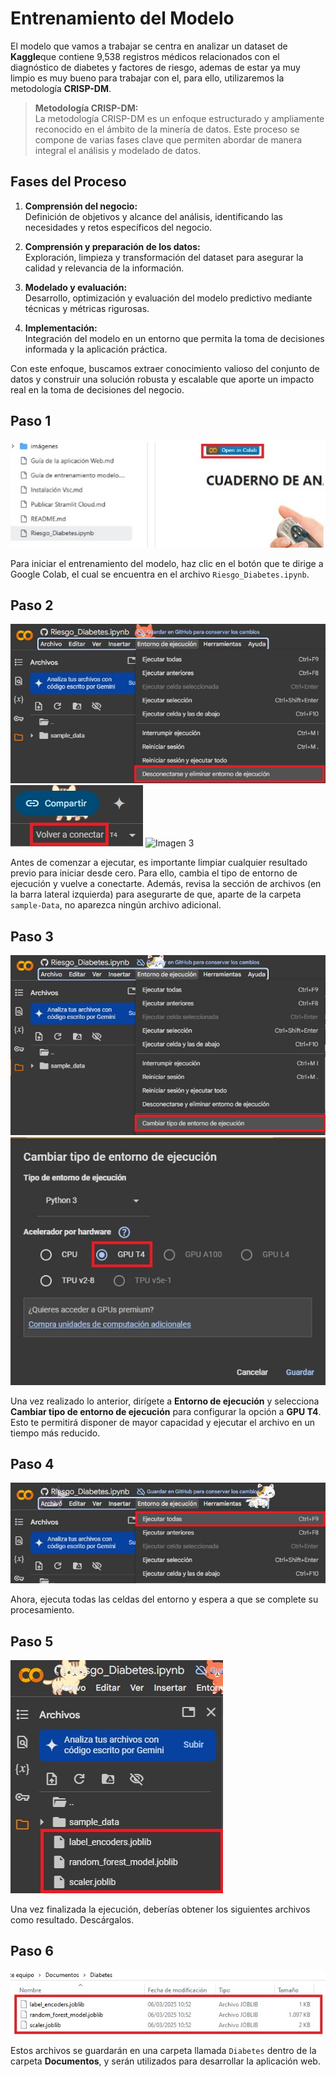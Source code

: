 # Entrenamiento del Modelo

El modelo que vamos a trabajar se centra en analizar un dataset de **Kaggle**que contiene 9,538 registros médicos relacionados con el diagnóstico de diabetes y factores de riesgo, ademas de estar ya muy limpio es muy bueno para trabajar con el, para ello, utilizaremos la metodología **CRISP-DM**.

> **Metodología CRISP-DM:**  
> La metodología CRISP-DM es un enfoque estructurado y ampliamente reconocido en el ámbito de la minería de datos. Este proceso se compone de varias fases clave que permiten abordar de manera integral el análisis y modelado de datos.

## Fases del Proceso

1. **Comprensión del negocio:**  
   Definición de objetivos y alcance del análisis, identificando las necesidades y retos específicos del negocio.

2. **Comprensión y preparación de los datos:**  
   Exploración, limpieza y transformación del dataset para asegurar la calidad y relevancia de la información.

3. **Modelado y evaluación:**  
   Desarrollo, optimización y evaluación del modelo predictivo mediante técnicas y métricas rigurosas.

4. **Implementación:**  
   Integración del modelo en un entorno que permita la toma de decisiones informada y la aplicación práctica.

Con este enfoque, buscamos extraer conocimiento valioso del conjunto de datos y construir una solución robusta y escalable que aporte un impacto real en la toma de decisiones del negocio.

## Paso 1
![Entrenamiento del modelo](https://github.com/adiacla/diabetes/blob/main/imagenes/1-entrenamiento.jpg?raw=true)

Para iniciar el entrenamiento del modelo, haz clic en el botón que te dirige a Google Colab, el cual se encuentra en el archivo `Riesgo_Diabetes.ipynb`.

## Paso 2
![Imagen 2](https://github.com/adiacla/diabetes/blob/main/imagenes/2-entrenamiento.jpg?raw=true)
![Imagen 0](https://github.com/adiacla/diabetes/blob/main/imagenes/0-entrenamiento.jpg?raw=true)
![Imagen 3](https://github.com/adiacla/diabetes/blob/main/imagenes/3-entrenamiento.jpg?raw=true)

Antes de comenzar a ejecutar, es importante limpiar cualquier resultado previo para iniciar desde cero. Para ello, cambia el tipo de entorno de ejecución y vuelve a conectarte. Además, revisa la sección de archivos (en la barra lateral izquierda) para asegurarte de que, aparte de la carpeta `sample-Data`, no aparezca ningún archivo adicional.

## Paso 3
![Imagen 4](https://github.com/adiacla/diabetes/blob/main/imagenes/4-entrenamiento.jpg?raw=true)
![Imagen 5](https://github.com/adiacla/diabetes/blob/main/imagenes/5-entrenamiento.jpg?raw=true)

Una vez realizado lo anterior, dirígete a **Entorno de ejecución** y selecciona **Cambiar tipo de entorno de ejecución** para configurar la opción a **GPU T4**. Esto te permitirá disponer de mayor capacidad y ejecutar el archivo en un tiempo más reducido.

## Paso 4
![Imagen 6](https://github.com/adiacla/diabetes/blob/main/imagenes/6-entrenamiento.jpg?raw=true)

Ahora, ejecuta todas las celdas del entorno y espera a que se complete su procesamiento.

## Paso 5
![Imagen 7](https://github.com/adiacla/diabetes/blob/main/imagenes/7-entrenamiento.jpg?raw=true)

Una vez finalizada la ejecución, deberías obtener los siguientes archivos como resultado. Descárgalos.

## Paso 6
![Imagen 8](https://github.com/adiacla/diabetes/blob/main/imagenes/8-entrenamiento.jpg?raw=true)

Estos archivos se guardarán en una carpeta llamada `Diabetes` dentro de la carpeta **Documentos**, y serán utilizados para desarrollar la aplicación web.
